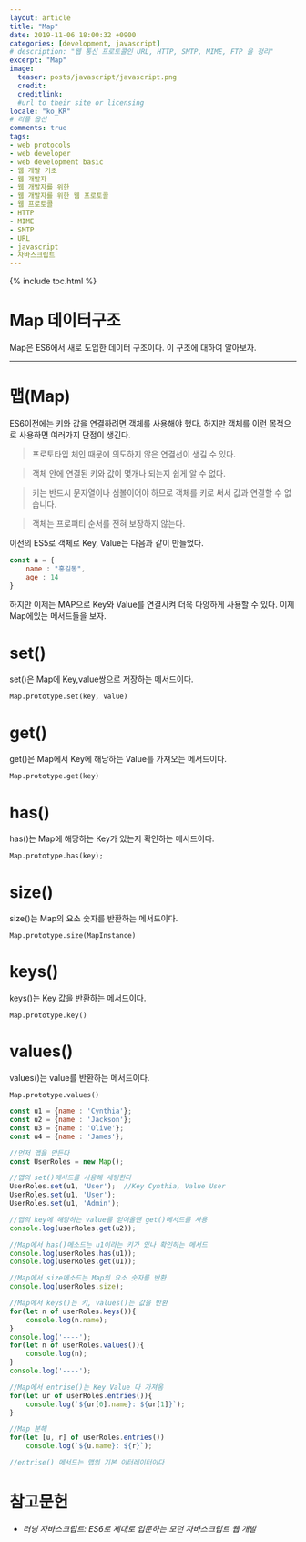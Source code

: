 ```yaml
---
layout: article
title: "Map"
date: 2019-11-06 18:00:32 +0900
categories: [development, javascript]
# description: "웹 통신 프로토콜인 URL, HTTP, SMTP, MIME, FTP 을 정리"
excerpt: "Map"
image:
  teaser: posts/javascript/javascript.png
  credit: 
  creditlink: 
  #url to their site or licensing
locale: "ko_KR"
# 리플 옵션
comments: true
tags:
- web protocols
- web developer
- web development basic
- 웹 개발 기초
- 웹 개발자
- 웹 개발자를 위한
- 웹 개발자를 위한 웹 프로토콜
- 웹 프로토콜
- HTTP
- MIME
- SMTP
- URL
- javascript
- 자바스크립트
---
```

{% include toc.html %}

# Map 데이터구조
Map은 ES6에서 새로 도입한 데이터 구조이다. 이 구조에 대하여 알아보자.  

---

# 맵(Map)
ES6이전에는 키와 값을 연결하려면 객체를 사용해야 했다. 하지만 객체를 이런 목적으로 사용하면 여러가지 단점이 생긴다.  

>프로토타입 체인 때문에 의도하지 않은 연결선이 생길 수 있다.

>객체 안에 연결된 키와 값이 몇개나 되는지 쉽게 알 수 없다.

>키는 반드시 문자열이나 심볼이어야 하므로 객체를 키로 써서 값과 연결할 수 없습니다.

>객체는 프로퍼티 순서를 전혀 보장하지 않는다.  

이전의 ES5로 객체로 Key, Value는 다음과 같이 만들었다.

```javascript
const a = {
    name : "홍길동",
    age : 14
}
```


하지만 이제는 MAP으로 Key와 Value를 연결시켜 더욱 다양하게 사용할 수 있다. 이제 Map에있는 메서드들을 보자.

# set()
set()은 Map에 Key,value쌍으로 저장하는 메서드이다.  

```
Map.prototype.set(key, value)

```

# get()
get()은 Map에서 Key에 해당하는 Value를 가져오는 메서드이다.

```
Map.prototype.get(key)
```

# has()
has()는 Map에 해당하는 Key가 있는지 확인하는 메서드이다.

```
Map.prototype.has(key);
```

# size()
size()는 Map의 요소 숫자를 반환하는 메서드이다.

```
Map.prototype.size(MapInstance)
```

# keys()
keys()는 Key 값을 반환하는 메서드이다.

```
Map.prototype.key()
```

# values()
values()는 value를 반환하는 메서드이다.

```
Map.prototype.values()
```
   
```javascript
const u1 = {name : 'Cynthia'};
const u2 = {name : 'Jackson'};
const u3 = {name : 'Olive'};
const u4 = {name : 'James'};

//먼저 맵을 만든다
const UserRoles = new Map();

//맵의 set()메서드를 사용해 세팅한다
UserRoles.set(u1, 'User');  //Key Cynthia, Value User
UserRoles.set(u1, 'User');
UserRoles.set(u1, 'Admin');

//맵의 key에 해당하는 value를 얻어올땐 get()메서드를 사용
console.log(userRoles.get(u2));

//Map에서 has()메소드는 u1이라는 키가 있나 확인하는 메서드
console.log(userRoles.has(u1));
console.log(userRoles.get(u1));

//Map에서 size메소드는 Map의 요소 숫자를 반환
console.log(userRoles.size);

//Map에서 keys()는 키, values()는 값을 반환
for(let n of userRoles.keys()){
    console.log(n.name);
}
console.log('----');
for(let n of userRoles.values()){
    console.log(n);
}
console.log('----');

//Map에서 entrise()는 Key Value 다 가져옴
for(let ur of userRoles.entries()){
    console.log(`${ur[0].name}: ${ur[1]}`);
}

//Map 분해
for(let [u, r] of userRoles.entries())
    console.log(`${u.name}: ${r}`);

//entrise() 메서드는 맵의 기본 이터레이터이다
```

# 참고문헌
- *러닝 자바스크립트: ES6로 제대로 입문하는 모던 자바스크립트 웹 개발*